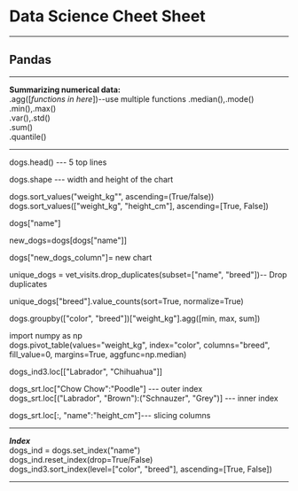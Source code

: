 # Data Science Cheet Sheet

----
## Pandas  

---

**Summarizing numerical data:**  
.agg([*functions in here*])--use multiple functions
.median(),.mode()  
.min(),.max()  
.var(),.std()  
.sum()  
.quantile()  

---



dogs.head() --- 5 top lines

dogs.shape --- width and height of the chart

dogs.sort_values("weight_kg"", ascending=(True/false))  
dogs.sort_values(["weight_kg", "height_cm"], ascending=[True, False])

dogs["name"]

new_dogs=dogs[dogs["name"]]

dogs["new_dogs_column"]= new chart

unique_dogs = vet_visits.drop_duplicates(subset=["name", "breed"])-- Drop duplicates

unique_dogs["breed"].value_counts(sort=True, normalize=True)

dogs.groupby(["color", "breed"])["weight_kg"].agg([min, max, sum])

import numpy as np  
dogs.pivot_table(values="weight_kg", index="color", columns="breed", fill_value=0, margins=True, aggfunc=np.median)

dogs_ind3.loc[["Labrador", "Chihuahua"]]

dogs_srt.loc["Chow Chow":"Poodle"] --- outer index  
dogs_srt.loc[("Labrador", "Brown"):("Schnauzer", "Grey")] --- inner index

dogs_srt.loc[:, "name":"height_cm"]--- slicing columns



---

***Index***  
dogs_ind = dogs.set_index("name")  
dogs_ind.reset_index(drop=True/False)  
dogs_ind3.sort_index(level=["color", "breed"], ascending=[True, False])  

---

